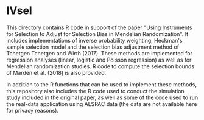 # IVsel

This directory contains R code in support of the paper "Using Instruments for Selection to Adjust for Selection Bias in Mendelian Randomization". It includes implementations of inverse probability weighting, Heckman's sample selection model and the selection bias adjustment method of Tchetgen Tchetgen and Wirth (2017). These methods are implemented for regression analyses (linear, logistic and Poisson regression) as well as for Mendelian randomization studies. R code to compute the selection bounds of Marden et al. (2018) is also provided.

In addition to the R functions that can be used to implement these methods, this repository also includes the R code used to conduct the simulation study included in the original paper, as well as some of the code used to run the real-data application using ALSPAC data (the data are not available here for privacy reasons).
